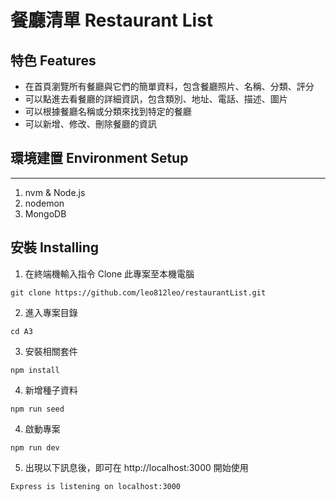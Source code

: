 # 餐廳清單 Restaurant List

## 特色 Features
- 在首頁瀏覽所有餐廳與它們的簡單資料，包含餐廳照片、名稱、分類、評分
- 可以點進去看餐廳的詳細資訊，包含類別、地址、電話、描述、圖片
- 可以根據餐廳名稱或分類來找到特定的餐廳
- 可以新增、修改、刪除餐廳的資訊
## 環境建置 Environment Setup
---
1. nvm & Node.js
2. nodemon
3. MongoDB

## 安裝 Installing
1. 在終端機輸入指令 Clone 此專案至本機電腦
```
git clone https://github.com/leo812leo/restaurantList.git
```

2. 進入專案目錄
```
cd A3
```
3. 安裝相關套件
```
npm install
```
4. 新增種子資料
```
npm run seed
```

4. 啟動專案
```
npm run dev
```
5. 出現以下訊息後，即可在 http://localhost:3000 開始使用
```
Express is listening on localhost:3000
```
